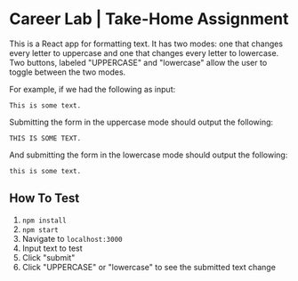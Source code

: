 # Career Lab | Take-Home Assignment

This is a React app for formatting text. It has two modes: one that changes every letter to uppercase and one that changes every letter to lowercase. Two buttons, labeled "UPPERCASE" and "lowercase" allow the user to toggle between the two modes.

For example, if we had the following as input:

```
This is some text.
```

Submitting the form in the uppercase mode should output the following:

```
THIS IS SOME TEXT.
```

And submitting the form in the lowercase mode should output the following:

```
this is some text.
```

## How To Test

1. `npm install`
2. `npm start`
3. Navigate to `localhost:3000`
4. Input text to test
5. Click "submit"
6. Click "UPPERCASE" or "lowercase" to see the submitted text change
